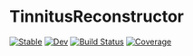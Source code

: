 # TinnitusReconstructor

[![Stable](https://img.shields.io/badge/docs-stable-blue.svg)](https://The-Lammert-Lab.github.io/TinnitusReconstructor.jl/stable/)
[![Dev](https://img.shields.io/badge/docs-dev-blue.svg)](https://alec-hoyland.github.io/TinnitusReconstructor.jl/dev/)
[![Build Status](https://github.com/The-Lammert-Lab/TinnitusReconstructor.jl/actions/workflows/CI.yml/badge.svg?branch=main)](https://github.com/The-Lammert-Lab/TinnitusReconstructor.jl/actions/workflows/CI.yml?query=branch%3Amain)
[![Coverage](https://codecov.io/gh/The-Lammert-Lab/TinnitusReconstructor.jl/branch/main/graph/badge.svg)](https://codecov.io/gh/The-Lammert-Lab/TinnitusReconstructor.jl)
